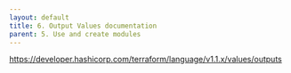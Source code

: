 ```yaml
---
layout: default
title: 6. Output Values documentation
parent: 5. Use and create modules
---
```


https://developer.hashicorp.com/terraform/language/v1.1.x/values/outputs